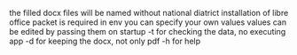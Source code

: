 the filled docx files will be named without national diatrict
installation of libre office packet is required
in env you can specify your own values
values can be edited by passing them on startup
-t for checking the data, no executing app
-d for keeping the docx, not only pdf
-h for help
